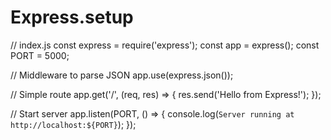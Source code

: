 # Express.setup

// index.js
const express = require('express');
const app = express();
const PORT = 5000;

// Middleware to parse JSON
app.use(express.json());

// Simple route
app.get('/', (req, res) => {
  res.send('Hello from Express!');
});

// Start server
app.listen(PORT, () => {
  console.log(`Server running at http://localhost:${PORT}`);
});

